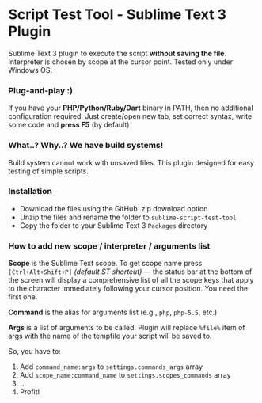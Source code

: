 Script Test Tool - Sublime Text 3 Plugin
========================

Sublime Text 3 plugin to execute the script **without saving the file**.
Interpreter is chosen by scope at the cursor point. Tested only under Windows OS.

### Plug-and-play :)
If you have your **PHP/Python/Ruby/Dart** binary in PATH, then no additional configuration required.
Just create/open new tab, set correct syntax, write some code and **press F5** (by default)

### What..? Why..? We have build systems!
Build system cannot work with unsaved files. This plugin designed for easy testing of simple scripts.

### Installation

* Download the files using the GitHub .zip download option
* Unzip the files and rename the folder to ``sublime-script-test-tool``
* Copy the folder to your Sublime Text 3 ``Packages`` directory

### How to add new scope / interpreter / arguments list
**Scope** is the Sublime Text scope. To get scope name press ``[Ctrl+Alt+Shift+P]`` _(default ST shortcut)_ — the status bar at the bottom of the screen will display a comprehensive list of all the scope keys that apply to the character immediately following your cursor position. You need the first one.

**Command** is the alias for arguments list (e.g., ``php``, ``php-5.5``, etc.)

**Args** is a list of arguments to be called. Plugin will replace ``%file%`` item of args with the name of the tempfile your script will be saved to.

So, you have to:

1. Add ``command_name:args`` to ``settings.commands_args`` array
2. Add ``scope_name:command_name`` to ``settings.scopes_commands`` array
3. ...
2. Profit!
